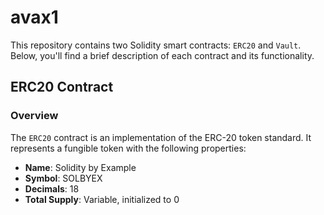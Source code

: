 # avax1

This repository contains two Solidity smart contracts: `ERC20` and `Vault`. Below, you'll find a brief description of each contract and its functionality.

## **ERC20 Contract**

### **Overview**
The `ERC20` contract is an implementation of the ERC-20 token standard. It represents a fungible token with the following properties:

- **Name**: Solidity by Example
- **Symbol**: SOLBYEX
- **Decimals**: 18
- **Total Supply**: Variable, initialized to 0
